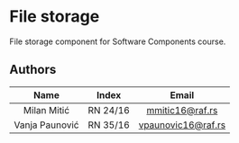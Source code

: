 # File storage

File storage component for Software Components course.

## Authors

| Name            | Index    | Email
| :------------:  | :------: | :-----------------:
| Milan Mitić     | RN 24/16 | mmitic16@raf.rs
| Vanja Paunović  | RN 35/16 | vpaunovic16@raf.rs
